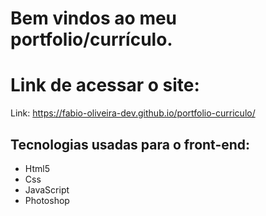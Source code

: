 # Bem vindos ao meu portfolio/currículo.


# Link de acessar o site:
 Link: https://fabio-oliveira-dev.github.io/portfolio-curriculo/

## Tecnologias usadas para o front-end:
- Html5
- Css
- JavaScript
- Photoshop
